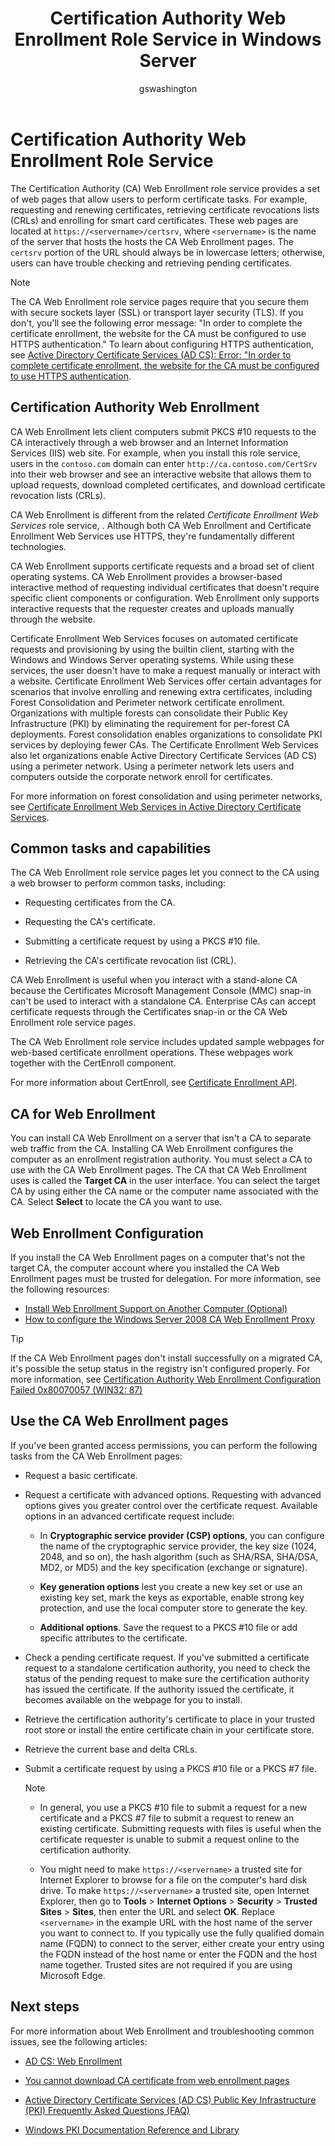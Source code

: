 ﻿---
title: Certification Authority Web Enrollment Role Service in Windows Server
description: Use this article to understand the Active Directory Certification Authority Web Enrollment Role Service.
author: gswashington
ms.author: wscontent
ms.topic: overview
ms.date: 08/31/2023

---

# Certification Authority Web Enrollment Role Service

The Certification Authority (CA) Web Enrollment role service provides a set of web pages that allow users to perform certificate tasks. For example, requesting and renewing certificates, retrieving certificate revocations lists (CRLs) and enrolling for smart card certificates. These web pages are located at `https://<servername>/certsrv`, where `<servername>` is the name of the server that hosts the hosts the CA Web Enrollment pages. The `certsrv` portion of the URL should always be in lowercase letters; otherwise, users can have trouble checking and retrieving pending certificates.

> [!NOTE]
> The CA Web Enrollment role service pages require that you secure them with secure sockets layer (SSL) or transport layer security (TLS). If you don't, you'll see the following error message: "In order to complete the certificate enrollment, the website for the CA must be configured to use HTTPS authentication." To learn about configuring HTTPS authentication, see [Active Directory Certificate Services (AD CS): Error: "In order to complete certificate enrollment, the website for the CA must be configured to use HTTPS authentication](https://social.technet.microsoft.com/wiki/contents/articles/12039.active-directory-certificate-services-ad-cs-error-in-order-to-complete-certificate-enrollment-the-web-site-for-the-ca-must-be-configured-to-use-https-authentication.aspx).

## Certification Authority Web Enrollment

CA Web Enrollment lets client computers submit PKCS #10 requests to the CA interactively through a web browser and an Internet Information Services (IIS) web site. For example, when you install this role service, users in the `contoso.com` domain can enter `http://ca.contoso.com/CertSrv` into their web browser and see an interactive website that allows them to upload requests, download completed certificates, and download certificate revocation lists (CRLs).

CA Web Enrollment is different from the related _Certificate Enrollment Web Services_ role service, . Although both CA Web Enrollment and Certificate Enrollment Web Services use HTTPS, they're fundamentally different technologies. 

CA Web Enrollment supports certificate requests and a broad set of client operating systems. CA Web Enrollment provides a browser-based interactive method of requesting individual certificates that doesn't require specific client components or configuration. Web Enrollment only supports interactive requests that the requester creates and uploads manually through the website.

Certificate Enrollment Web Services focuses on automated certificate requests and provisioning by using the builtin client, starting with the Windows and Windows Server operating systems. While using these services, the user doesn't have to make a request manually or interact with a website. Certificate Enrollment Web Services offer certain advantages for scenarios that involve enrolling and renewing extra certificates, including Forest Consolidation and Perimeter network certificate enrollment. Organizations with multiple forests can consolidate their Public Key Infrastructure (PKI) by eliminating the requirement for per-forest CA deployments. Forest consolidation enables organizations to consolidate PKI services by deploying fewer CAs. The Certificate Enrollment Web Services also let organizations enable Active Directory Certificate Services (AD CS) using a perimeter network. Using a perimeter network lets users and computers outside the corporate network enroll for certificates.

For more information on forest consolidation and using perimeter networks, see [Certificate Enrollment Web Services in Active Directory Certificate Services](https://social.technet.microsoft.com/wiki/contents/articles/7734.certificate-enrollment-web-services-in-active-directory-certificate-services.aspx).

## Common tasks and capabilities

The CA Web Enrollment role service pages let you connect to the CA using a web browser to perform common tasks, including:

- Requesting certificates from the CA.

- Requesting the CA's certificate.

- Submitting a certificate request by using a PKCS #10 file.

- Retrieving the CA's certificate revocation list (CRL).

CA Web Enrollment is useful when you interact with a stand-alone CA because the Certificates Microsoft Management Console (MMC) snap-in can't be used to interact with a standalone CA. Enterprise CAs can accept certificate requests through the Certificates snap-in or the CA Web Enrollment role service pages.

The CA Web Enrollment role service includes updated sample webpages for web-based certificate enrollment operations. These webpages work together with the CertEnroll component.

For more information about CertEnroll, see [Certificate Enrollment API](/windows/win32/seccertenroll/certenroll-portal).

## CA for Web Enrollment

You can install CA Web Enrollment on a server that isn't a CA to separate web traffic from the CA. Installing CA Web Enrollment configures the computer as an enrollment registration authority. You must select a CA to use with the CA Web Enrollment pages. The CA that CA Web Enrollment uses is called the **Target CA** in the user interface. You can select the target CA by using either the CA name or the computer name associated with the CA. Select **Select** to locate the CA you want to use.

## Web Enrollment Configuration

If you install the CA Web Enrollment pages on a computer that's not the target CA, the computer account where you installed the CA Web Enrollment pages must be trusted for delegation. For more information, see the following resources:

- [Install Web Enrollment Support on Another Computer (Optional)](/previous-versions/windows/it-pro/windows-2000-server/cc962056(v=technet.10))
- [How to configure the Windows Server 2008 CA Web Enrollment Proxy](/archive/blogs/askds/how-to-configure-the-windows-server-2008-ca-web-enrollment-proxy)

> [!TIP]
> If the CA Web Enrollment pages don't install successfully on a migrated CA, it's possible the setup status in the registry isn't configured properly. For more information, see [Certification Authority Web Enrollment Configuration Failed 0x80070057 (WIN32: 87)](https://social.technet.microsoft.com/wiki/contents/articles/12035.certification-authority-web-enrollment-configuration-failed-0x80070057-win32-87-en-us.aspx)

## Use the CA Web Enrollment pages

If you've been granted access permissions, you can perform the following tasks from the CA Web Enrollment pages:

- Request a basic certificate.

- Request a certificate with advanced options. Requesting with advanced options gives you greater control over the certificate request. Available options in an advanced certificate request include:

  - In **Cryptographic service provider (CSP) options**, you can configure the name of the cryptographic service provider, the key size (1024, 2048, and so on), the hash algorithm (such as SHA/RSA, SHA/DSA, MD2, or MD5) and the key specification (exchange or signature).

  - **Key generation options** lest you create a new key set or use an existing key set, mark the keys as exportable, enable strong key protection, and use the local computer store to generate the key.

  - **Additional options**. Save the request to a PKCS #10 file or add specific attributes to the certificate.

- Check a pending certificate request. If you've submitted a certificate request to a standalone certification authority, you need to check the status of the pending request to make sure the certification authority has issued the certificate. If the authority issued the certificate, it becomes available on the webpage for you to install.

- Retrieve the certification authority's certificate to place in your trusted root store or install the entire certificate chain in your certificate store.

- Retrieve the current base and delta CRLs.

- Submit a certificate request by using a PKCS #10 file or a PKCS #7 file.

    > [!NOTE]
    >
    > - In general, you use a PKCS #10 file to submit a request for a new certificate and a PKCS #7 file to submit a request to renew an existing certificate. Submitting requests with files is useful when the certificate requester is unable to submit a request online to the certification authority.
    >
    > - You might need to make `https://<servername>` a trusted site for Internet Explorer to browse for a file on the computer's hard disk drive. To make `https://<servername>` a trusted site, open Internet Explorer, then go to **Tools** > **Internet Options** > **Security** > **Trusted Sites** > **Sites**, then enter the URL and select **OK**. Replace `<servername>` in the example URL with the host name of the server you want to connect to. If you typically use the fully qualified domain name (FQDN) to connect to the server, either create your entry using the FQDN instead of the host name or enter the FQDN and the host name together. Trusted sites are not required if you are using Microsoft Edge.

## Next steps

For more information about Web Enrollment and troubleshooting common issues, see the following articles:

- [AD CS: Web Enrollment](https://technet.microsoft.com/library/cc732517.aspx)

- [You cannot download CA certificate from web enrollment pages](https://social.technet.microsoft.com/wiki/contents/articles/you-cannot-download-ca-certificate-from-web-enrollment-pages.aspx)

- [Active Directory Certificate Services (AD CS) Public Key Infrastructure (PKI) Frequently Asked Questions (FAQ)](https://aka.ms/adcsfaq)

- [Windows PKI Documentation Reference and Library](https://social.technet.microsoft.com/wiki/contents/articles/987.windows-pki-documentation-reference-and-library.aspx)